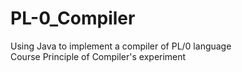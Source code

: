 # PL-0_Compiler
Using Java to implement a compiler of PL/0 language  
Course Principle of Compiler's experiment
